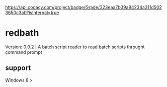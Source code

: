 https://api.codacy.com/project/badge/Grade/323eaa7b39a84234a311d5023650c3a0?isInternal=true

# redbath 
Version: 0.0.2 |
A batch script reader to read batch scripts throught command prompt

## support
Windows 8 >
